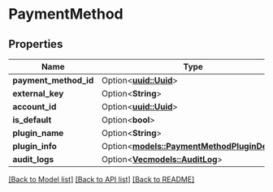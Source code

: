 # PaymentMethod

## Properties

Name | Type | Description | Notes
------------ | ------------- | ------------- | -------------
**payment_method_id** | Option<[**uuid::Uuid**](uuid::Uuid.md)> |  | [optional]
**external_key** | Option<**String**> |  | [optional]
**account_id** | Option<[**uuid::Uuid**](uuid::Uuid.md)> |  | [optional]
**is_default** | Option<**bool**> |  | [optional]
**plugin_name** | Option<**String**> |  | [optional]
**plugin_info** | Option<[**models::PaymentMethodPluginDetail**](PaymentMethodPluginDetail.md)> |  | [optional]
**audit_logs** | Option<[**Vec<models::AuditLog>**](AuditLog.md)> |  | [optional]

[[Back to Model list]](../README.md#documentation-for-models) [[Back to API list]](../README.md#documentation-for-api-endpoints) [[Back to README]](../README.md)


